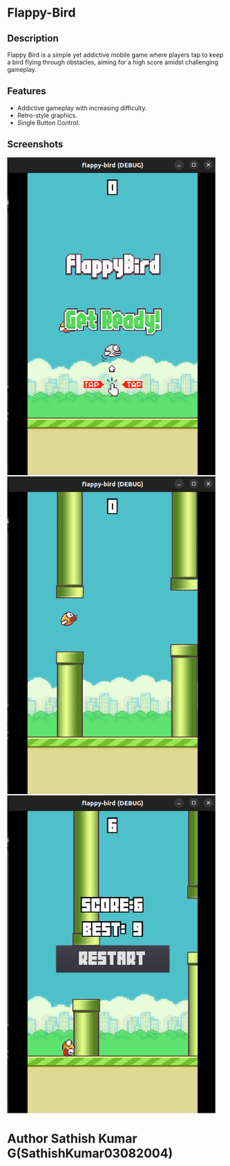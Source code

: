 # Flappy-Bird

## Description

Flappy Bird is a simple yet addictive mobile game where players tap to keep a bird flying through obstacles, aiming for a high score amidst challenging gameplay.


## Features
- Addictive gameplay with increasing difficulty.
- Retro-style graphics.
- Single Button Control.

## Screenshots

![Screenshot 2](/start-menu.png)
![Screenshot 1](/play.png)
![Screenshot 2](/restart-menu.png)


# Author Sathish Kumar G(SathishKumar03082004)
